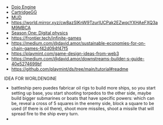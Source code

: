 - [Dojo Engine](https://www.dojoengine.org/en/)
- [CartridgeGG](https://cartridge.gg/#build)
- [MUD](https://mud.dev/)
- https://world.mirror.xyz/cw8azSlKnW9TzurIUCPak2EZwqcYXHAeFXQ3aM9MBCA
- [Season One: Digital physics](https://world.mirror.xyz/X5FPDwUjCXhQVRqaGiyH-MXyQG5SU4D-pt7c6aW0un0)
- https://frontier.tech/infinite-games
- https://medium.com/@david.amor/sustainable-economies-for-on-chain-games-f42d094f47f5
- https://playmint.com/game-design-ideas-from-web3
- https://medium.com/@david.amor/downstreams-builder-s-guide-40e5274699bf
- https://github.com/playmint/ds/tree/main/tutorial#readme

IDEA FOR WORLDENGINE
- battleship pero puedes fabricar oil rigs to build more ships, so you start setting up base, you start shooting torpedos to the other side, maybe build bigger submarines or boats that have specific powers: which can be, reveal a cross of 5 squares in the enemy side, block a square to be used (if there is oil there), shoot more missiles, shoot a missile that will spread fire to the ship every turn.
- 